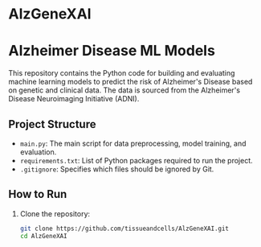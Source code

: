 # AlzGeneXAI

# Alzheimer Disease ML Models

This repository contains the Python code for building and evaluating machine learning models to predict the risk of Alzheimer's Disease based on genetic and clinical data. The data is sourced from the Alzheimer's Disease Neuroimaging Initiative (ADNI).

## Project Structure
- `main.py`: The main script for data preprocessing, model training, and evaluation.
- `requirements.txt`: List of Python packages required to run the project.
- `.gitignore`: Specifies which files should be ignored by Git.

## How to Run
1. Clone the repository:
   ```bash
   git clone https://github.com/tissueandcells/AlzGeneXAI.git
   cd AlzGeneXAI

